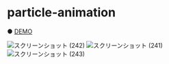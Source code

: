# particle-animation

● <a href="https://hisamikurita.github.io/particle-animation/dist">DEMO</a>

![スクリーンショット (242)](https://user-images.githubusercontent.com/47776346/81489828-6f2a4b00-92b5-11ea-86a0-00ef33700190.png)
![スクリーンショット (241)](https://user-images.githubusercontent.com/47776346/81489830-718ca500-92b5-11ea-9a1c-f1b7a2be6bb6.png)
![スクリーンショット (243)](https://user-images.githubusercontent.com/47776346/81489833-73eeff00-92b5-11ea-92d8-cbb4a92adeed.png)
